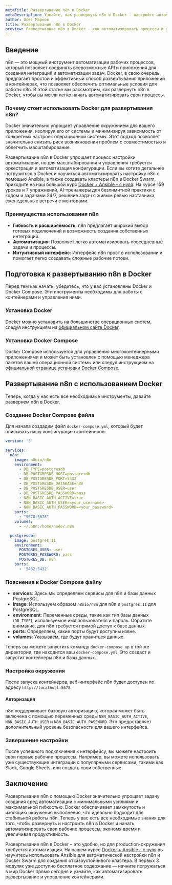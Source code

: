 ```yaml
---
metaTitle: Развертывание n8n в Docker
metaDescription: Узнайте, как развернуть n8n в Docker - настройте автоматизацию задач с помощью контейнеризации и создайте оптимальные условия для работы
author: Олег Марков
title: Развертывание n8n в Docker
preview: Развертывание n8n в Docker - как автоматизировать процессы и управлять задачами с помощью контейнеров. Узнайте все шаги для успешного запуска и настройки
---
```


## Введение

n8n — это мощный инструмент автоматизации рабочих процессов, который позволяет соединять всевозможные API и приложения для создания интеграций и автоматизации задач. Docker, в свою очередь, предлагает простой и эффективный способ развертывания приложений в контейнерах, что позволяет обеспечить оптимальные условия для работы n8n. В этой статье мы рассмотрим, как развернуть n8n в Docker, чтобы вы могли легко начать автоматизировать свои процессы.

### Почему стоит использовать Docker для развертывания n8n?

Docker значительно упрощает управление окружением для вашего приложения, изолируя его от системы и минимизируя зависимость от конкретных настроек операционной системы. Этот подход позволяет значительно снизить риск возникновения проблем с совместимостью и облегчить масштабирование.

Развертывание n8n в Docker упрощает процесс настройки автоматизации, но для масштабирования и управления требуется оркестрация и автоматизация конфигурации. Если вы хотите детальнее погрузиться в Docker и научиться автоматизировать настройку n8n с помощью Ansible, а также создавать кластеры n8n в Docker Swarm, приходите на наш большой курс [Docker + Ansible - с нуля](https://purpleschool.ru/course/docker). На курсе 159 уроков и 7 упражнений, AI-тренажеры для безлимитной практики с кодом и задачами 24/7, решение задач с живым ревью наставника, еженедельные встречи с менторами.

### Преимущества использования n8n

- **Гибкость и расширяемость**: n8n предлагает широкий выбор готовых подключений и возможность создания собственных интеграций.
- **Автоматизация**: Позволяет легко автоматизировать повседневные задачи и процессы.
- **Интуитивный интерфейс**: Интерфейс n8n прост в использовании и помогает легко создавать сложные рабочие потоки.

## Подготовка к развертыванию n8n в Docker

Перед тем как начать, убедитесь, что у вас установлены Docker и Docker Compose. Эти инструменты необходимы для работы с контейнерами и управления ними.

### Установка Docker

Docker можно установить на большинстве операционных систем, следуя инструкциям на [официальном сайте Docker](https://docs.docker.com/get-docker/).

### Установка Docker Compose

Docker Compose используется для управления многоконтейнерными приложениями и может быть установлен с помощью менеджера пакетов вашей операционной системы или следуя инструкциям на [официальной странице установки Docker Compose](https://docs.docker.com/compose/install/).

## Развертывание n8n с использованием Docker

Теперь, когда у нас есть все необходимые инструменты, давайте развернем n8n в Docker.

### Создание Docker Compose файла

Для начала создадим файл `docker-compose.yml`, который будет описывать нашу конфигурацию контейнеров:

```yaml
version: '3'

services:
  n8n:
    image: n8nio/n8n
    environment:
      - DB_TYPE=postgresdb
      - DB_POSTGRESDB_HOST=postgresdb
      - DB_POSTGRESDB_PORT=5432
      - DB_POSTGRESDB_DATABASE=n8n
      - DB_POSTGRESDB_USER=user
      - DB_POSTGRESDB_PASSWORD=pass
      - N8N_BASIC_AUTH_ACTIVE=true
      - N8N_BASIC_AUTH_USER=<your_username>
      - N8N_BASIC_AUTH_PASSWORD=<your_password>
    ports:
      - "5678:5678"
    volumes:
      - ~/.n8n:/home/node/.n8n

  postgresdb:
    image: postgres:11
    environment:
      POSTGRES_USER: user
      POSTGRES_PASSWORD: pass
      POSTGRES_DB: n8n
    ports:
      - '5432:5432'
```

### Пояснения к Docker Compose файлу

- **services**: Здесь мы определяем сервисы для n8n и базы данных PostgreSQL.
- **image**: Используем образом `n8nio/n8n` для n8n и `postgres:11` для PostgreSQL.
- **environment**: Переменные среды, такие как тип базы данных (`DB_TYPE`), используемое имя пользователя и пароль. Обратите внимание, для n8n требуется прямой доступ к базе данных.
- **ports**: Определяем, какие порты будут доступны извне.
- **volumes**: Указываем, где будут храниться данные.

Теперь вы можете запустить команду `docker-compose up` в той же директории, где находится ваш `docker-compose.yml`. Это создаст и запустит контейнеры n8n и базы данных.

### Настройка окружения

После запуска контейнеров, веб-интерфейс n8n будет доступен по адресу `http://localhost:5678`.

#### Авторизация

n8n поддерживает базовую авторизацию, которая может быть включена с помощью переменных среды `N8N_BASIC_AUTH_ACTIVE`, `N8N_BASIC_AUTH_USER` и `N8N_BASIC_AUTH_PASSWORD`. Это предоставляет дополнительный уровень безопасности для вашего интерфейса.

### Завершение настройки

После успешного подключения к интерфейсу, вы можете настроить свои первые рабочие процессы. Например, вы можете использовать уже существующие интеграции с популярными сервисами, такими как Slack, Google Sheets, или создать свои собственные.

## Заключение

Развертывание n8n с помощью Docker значительно упрощает задачу создания сред автоматизации с минимальными усилиями и максимальной гибкостью. Docker обеспечивает замкнутость и изоляцию окружения выполнения, что идеально подходит для стабильной работы n8n. Теперь у вас есть все необходимые знания для того, чтобы развернуть и настроить n8n в Docker и начать автоматизировать свои рабочие процессы, экономя время и увеличивая продуктивность.

Развертывание n8n в Docker – это удобно, но для production-окружения требуется автоматизация. На нашем курсе [Docker + Ansible - с нуля](https://purpleschool.ru/course/docker) вы научитесь использовать Ansible для автоматической настройки n8n и Docker Swarm для создания отказоустойчивого кластера. В первых 3 модулях уже доступно бесплатное содержание — начните погружаться в мир Docker прямо сегодня и узнайте, как автоматизировать развертывание и управление контейнерами.

